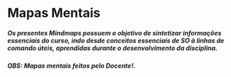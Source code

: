 # Mapas Mentais

##### Os presentes Mindmaps possuem o objetivo de sintetizar informações essenciais do curso, indo desde conceitos essenciais de SO à linhas de comando úteis, aprendidas durante o desenvolvimento da disciplina.

##### **OBS:** Mapas mentais feitos pelo Docente!.
